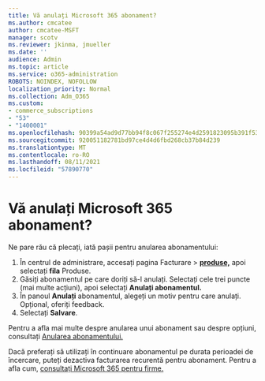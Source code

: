 ```yaml
---
title: Vă anulați Microsoft 365 abonament?
ms.author: cmcatee
author: cmcatee-MSFT
manager: scotv
ms.reviewer: jkinma, jmueller
ms.date: ''
audience: Admin
ms.topic: article
ms.service: o365-administration
ROBOTS: NOINDEX, NOFOLLOW
localization_priority: Normal
ms.collection: Adm_O365
ms.custom:
- commerce_subscriptions
- "53"
- "1400001"
ms.openlocfilehash: 90399a54ad9d77bb94f8c067f255274e4d2591823095b391f53ddf7514d338a6
ms.sourcegitcommit: 920051182781bd97ce4d4d6fbd268cb37b84d239
ms.translationtype: MT
ms.contentlocale: ro-RO
ms.lasthandoff: 08/11/2021
ms.locfileid: "57890770"
---
```

# <a name="canceling-your-microsoft-365-subscription"></a>Vă anulați Microsoft 365 abonament?

Ne pare rău că plecați, iată pașii pentru anularea abonamentului:

1. În centrul de administrare, accesați pagina Facturare  >  **[produse,](https://go.microsoft.com/fwlink/p/?linkid=842054)** apoi selectați **fila** Produse.
2. Găsiți abonamentul pe care doriți să-l anulați. Selectați cele trei puncte (mai multe acțiuni), apoi selectați **Anulați abonamentul.**
3. În panoul **Anulați** abonamentul, alegeți un motiv pentru care anulați. Opțional, oferiți feedback.
4. Selectați **Salvare**.

Pentru a afla mai multe despre anularea unui abonament sau despre opțiuni, consultați [Anularea abonamentului.](https://docs.microsoft.com/microsoft-365/commerce/subscriptions/cancel-your-subscription)

Dacă preferați să utilizați în continuare abonamentul pe durata perioadei de încercare, puteți dezactiva facturarea recurentă pentru abonament. Pentru a afla cum, [consultați Microsoft 365 pentru firme.](https://docs.microsoft.com/microsoft-365/commerce/subscriptions/renew-your-subscription)